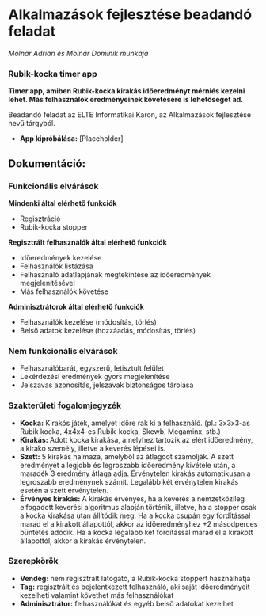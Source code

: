 # Alkalmazások fejlesztése beadandó feladat
*Molnár Adrián és Molnár Dominik munkája*
### Rubik-kocka timer app

**Timer app, amiben Rubik-kocka kirakás időeredményt mérniés kezelni lehet.
Más felhasználók eredményeinek követésére is lehetőséget ad.**

Beadandó feladat az ELTE Informatikai Karon, az Alkalmazások fejlesztése nevű tárgyból.

* **App kipróbálása:** [Placeholder]

## Dokumentáció:
### Funkcionális elvárások
    
**Mindenki által elérhető funkciók**
- Regisztráció
- Rubik-kocka stopper

**Regisztrált felhasználók által elérhető funkciók**
- Időeredmények kezelése
- Felhasználók listázása
- Felhasználó adatlapjának megtekintése az időeredmények megjelenítésével
- Más felhasználók követése 

**Adminisztrátorok által elérhető funkciók**
- Felhasználók kezelése (módosítás, törlés)
- Belső adatok kezelése (hozzáadás, módosítás, törlés)

### Nem funkcionális elvárások

- Felhasználóbarát, egyszerű, letisztult felület
- Lekérdezési eredmények gyors megjelenítése
- Jelszavas azonosítás, jelszavak biztonságos tárolása

### Szakterületi fogalomjegyzék

- **Kocka:** Kirakós játék, amelyet időre rak ki a felhasználó. (pl.: 3x3x3-as Rubik kocka, 4x4x4-es Rubik-kocka, Skewb, Megaminx, stb.)
- **Kirakás:** Adott kocka kirakása, amelyhez tartozik az elért időeredmény, a kirakó személy, illetve a keverés lépései is.
- **Szett:** 5 kirakás halmaza, amelyből az átlagoot számolják. A szett eredményét a legjobb és legroszabb időeredmény kivétele után, a maradék 3 eredmény átlaga adja. Érvénytelen kirakás automatikusan a legroszabb eredménynek számít. Legalább két érvénytelen kirakás esetén a szett érvénytelen.
- **Érvényes kirakás:** A kirakás érvényes, ha a keverés a nemzetközileg elfogadott keverési algoritmus alapján történik, illetve, ha a stopper csak a kocka kirakása után állítódik meg. Ha a kocka csupán egy fordítással marad el a kirakott állapottól, akkor az időeredményhez +2 másodperces büntetés adódik. Ha a kocka legalább két fordítással marad el a kirakott állapottól, akkor a kirakás érvénytelen.

### Szerepkörök

- **Vendég:** nem regisztrált látogató, a Rubik-kocka stoppert használhatja
- **Tag:** regisztrált és bejelentkezett felhasználó, aki saját időeredményeit kezelheti valamint követhet más felhasználókat
- **Adminisztrátor:** felhasználókat és egyéb belső adatokat kezelhet




